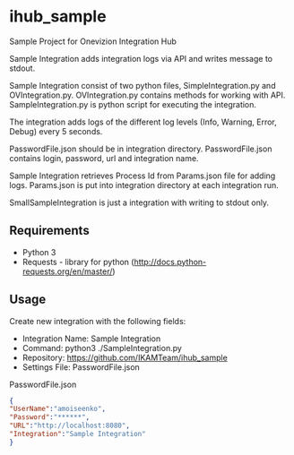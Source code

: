 # ihub_sample
Sample Project for Onevizion Integration Hub

Sample Integration adds integration logs via API and writes message to stdout.

Sample Integration consist of two python files, SimpleIntegration.py and OVIntegration.py.
OVIntegration.py contains methods for working with API. SampleIntegration.py is python script for executing the integration. 

The integration adds logs of the different log levels (Info, Warning, Error, Debug) every 5 seconds. 

PasswordFile.json should be in integration directory. PasswordFile.json contains login, password, url and integration name. 

Sample Integration retrieves Process Id from Params.json file for adding logs. Params.json is put into integration directory at each integration run.

SmallSampleIntegration is just a integration with writing to stdout only.

## Requirements
- Python 3
- Requests - library for python (http://docs.python-requests.org/en/master/)

## Usage
Create new integration with the following fields: 
- Integration Name: Sample Integration
- Command: python3 ./SampleIntegration.py
- Repository: https://github.com/IKAMTeam/ihub_sample 
- Settings File:  PasswordFile.json

PasswordFile.json

```json
{
"UserName":"amoiseenko",
"Password":"******",
"URL":"http://localhost:8080",
"Integration":"Sample Integration"
}
```

